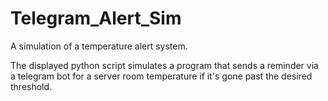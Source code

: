 # Telegram_Alert_Sim
A simulation of a temperature alert system.


The displayed python script simulates a program that sends a reminder via a telegram bot for a server room temperature if it's gone past the desired threshold.
